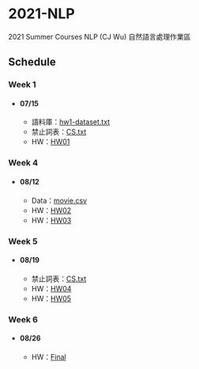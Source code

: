 # 2021-NLP
 2021 Summer Courses NLP (CJ Wu)
 自然語言處理作業區
 
## Schedule      
    
 ### Week 1          
 * #### 07/15        
   * 語料庫：[hw1-dataset.txt](https://raw.githubusercontent.com/cjwu/cjwu.github.io/master/courses/nlp/hw1-dataset.txt)       
   * 禁止詞表：[CS.txt](https://github.com/nowgkitso/2021-NLP-Course/blob/main/CS.txt)                 
   * HW：[HW01](https://github.com/nowgkitso/2021-NLP-Course/blob/main/HW01/NLP_HW01.ipynb) 

 ### Week 4
 * #### 08/12       
   * Data：[movie.csv](https://github.com/nowgkitso/2021-NLP-Course/blob/main/HW03/movie.csv)
   * HW：[HW02](https://github.com/nowgkitso/2021-NLP-Course/blob/main/HW02/NLP_HW02.ipynb)
   * HW：[HW03](https://github.com/nowgkitso/2021-NLP-Course/blob/main/HW03/HW03.ipynb)
 ### Week 5
 * #### 08/19       
   * 禁止詞表：[CS.txt](https://github.com/nowgkitso/2021-NLP-Course/blob/main/CS.txt)
   * HW：[HW04](https://github.com/nowgkitso/2021-NLP-Course/tree/main/HW04)
   * HW：[HW05](https://github.com/nowgkitso/2021-NLP-Course/blob/main/HW05/HW05.ipynb)
 ### Week 6
 * #### 08/26       
   * HW：[Final](https://github.com/nowgkitso/2021-NLP-Course/blob/main/Final/nlp_final.ipynb)
